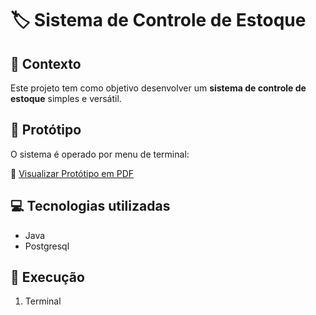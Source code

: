 # 🏷️ Sistema de Controle de Estoque

## 📘 Contexto
Este projeto tem como objetivo desenvolver um **sistema de controle de estoque** simples e versátil.

## 🧱 Protótipo
O sistema é operado por menu de terminal:

📄 [Visualizar Protótipo em PDF](./design/Prototipo.pdf)

## 💻 Tecnologias utilizadas
- Java
- Postgresql


## 🚀 Execução
1. Terminal

